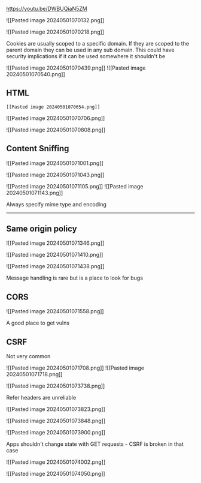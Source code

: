 https://youtu.be/DWBUQiaN5ZM

![[Pasted image 20240501070132.png]]

![[Pasted image 20240501070218.png]]

Cookies are usually scoped to a specific domain. If they are scoped to the parent domain they can be used in any sub domain. This could have security implications if it can be used somewhere it shouldn't be

![[Pasted image 20240501070439.png]]
![[Pasted image 20240501070540.png]]


HTML
---

	[[Pasted image 20240501070654.png]]
![[Pasted image 20240501070706.png]]

![[Pasted image 20240501070808.png]]

Content Sniffing
---

![[Pasted image 20240501071001.png]]

![[Pasted image 20240501071043.png]]

![[Pasted image 20240501071105.png]]
![[Pasted image 20240501071143.png]]

Always specify mime type and encoding

---

Same origin policy
---
![[Pasted image 20240501071346.png]]

![[Pasted image 20240501071410.png]]

![[Pasted image 20240501071438.png]]

Message handling is rare but is a place to look for bugs

CORS
---

![[Pasted image 20240501071558.png]]

A good place to get vulns

CSRF
---
Not very common

![[Pasted image 20240501071708.png]]
![[Pasted image 20240501071718.png]]

![[Pasted image 20240501073738.png]]

Refer headers are unreliable

![[Pasted image 20240501073823.png]]

![[Pasted image 20240501073848.png]]

![[Pasted image 20240501073900.png]]

Apps shouldn't change state with GET requests - CSRF is broken in that case

![[Pasted image 20240501074002.png]]

![[Pasted image 20240501074050.png]]

